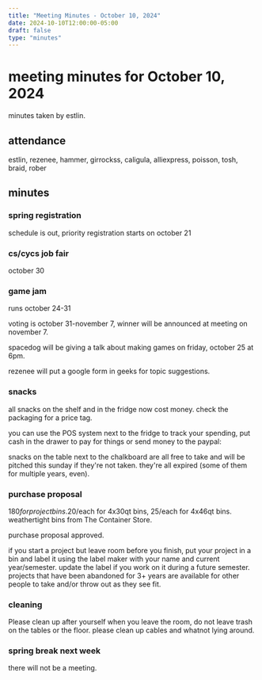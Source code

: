 ```yaml
---
title: "Meeting Minutes - October 10, 2024"
date: 2024-10-10T12:00:00-05:00
draft: false
type: "minutes"
---
```


# meeting minutes for October 10, 2024
minutes taken by estlin.

## attendance
estlin, rezenee, hammer, girrockss, caligula, alliexpress, poisson, tosh, braid, rober

## minutes

### spring registration
schedule is out, priority registration starts on october 21

### cs/cycs job fair
october 30

### game jam
runs october 24-31

voting is october 31-november 7, winner will be announced at meeting on november 7. 

spacedog will be giving a talk about making games on friday, october 25 at 6pm. 

rezenee will put a google form in geeks for topic suggestions. 

### snacks
all snacks on the shelf and in the fridge now cost money. check the packaging for a price tag. 

you can use the POS system next to the fridge to track your spending, put cash in the drawer to pay for things or send money to the paypal: 

snacks on the table next to the chalkboard are all free to take and will be pitched this sunday if they're not taken. they're all expired (some of them for multiple years, even). 

### purchase proposal
$180 for project bins. 20$/each for 4x30qt bins, $25$/each for 4x46qt bins. weathertight bins from The Container Store. 

purchase proposal approved. 

if you start a project but leave room before you finish, put your project in a bin and label it using the label maker with your name and current year/semester. update the label if you work on it during a future semester. projects that have been abandoned for 3+ years are available for other people to take and/or throw out as they see fit. 

### cleaning
Please clean up after yourself when you leave the room, do not leave trash on the tables or the floor. please clean up cables and whatnot lying around. 

### spring break next week
there will not be a meeting. 
